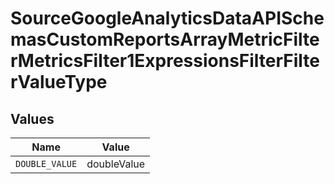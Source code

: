 # SourceGoogleAnalyticsDataAPISchemasCustomReportsArrayMetricFilterMetricsFilter1ExpressionsFilterFilterValueType


## Values

| Name           | Value          |
| -------------- | -------------- |
| `DOUBLE_VALUE` | doubleValue    |